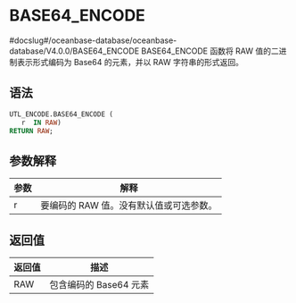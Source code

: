 BASE64_ENCODE 
==================================
#docslug#/oceanbase-database/oceanbase-database/V4.0.0/BASE64_ENCODE
BASE64_ENCODE 函数将 RAW 值的二进制表示形式编码为 Base64 的元素，并以 RAW 字符串的形式返回。

语法 
-----------------------

```sql
UTL_ENCODE.BASE64_ENCODE (
   r  IN RAW) 
RETURN RAW;
```



参数解释 
-------------------------



| 参数 |           解释           |
|----|------------------------|
| r  | 要编码的 RAW 值。没有默认值或可选参数。 |



返回值 
------------------------



| 返回值 |       描述        |
|-----|-----------------|
| RAW | 包含编码的 Base64 元素 |


